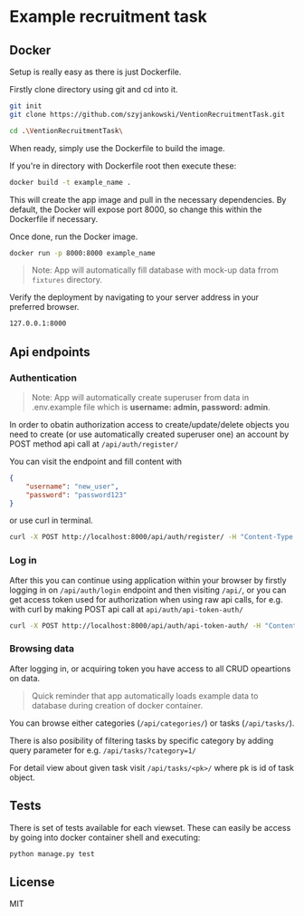 # Example recruitment task
## Docker

Setup is really easy as there is just Dockerfile.

Firstly clone directory using git and cd into it.
```sh
git init
git clone https://github.com/szyjankowski/VentionRecruitmentTask.git

cd .\VentionRecruitmentTask\
```
When ready, simply use the Dockerfile to build the image.

If you're in directory with Dockerfile root then execute these:
```sh
docker build -t example_name .
```

This will create the app image and pull in the necessary dependencies.
By default, the Docker will expose port 8000, so change this within the
Dockerfile if necessary.

Once done, run the Docker image.

```sh
docker run -p 8000:8000 example_name
```


> Note: App will automatically fill database with mock-up data frrom `fixtures` directory.

Verify the deployment by navigating to your server address in
your preferred browser.

```sh
127.0.0.1:8000
```


## Api endpoints

### Authentication
> Note: App will automatically create superuser from  data in .env.example file which is **username: admin, password: admin**.

In order to obatin authorization access to create/update/delete objects you need to create (or use automatically created superuser one) an account by POST method api call at `/api/auth/register/`

You can visit the endpoint and fill content with 
```json
{
    "username": "new_user",
    "password": "password123"
}
```
or use curl in terminal.
```sh
curl -X POST http://localhost:8000/api/auth/register/ -H "Content-Type: application/json" -d "{\"username\": \"new_user\", \"password\": \"password123\"}"

```
### Log in
After this you can continue using application within your browser by firstly logging in on `/api/auth/login` endpoint and then visiting `/api/`, or you can get access token used for authorization when using raw api calls, for e.g. with curl by making POST api call at `api/auth/api-token-auth/`
```sh
curl -X POST http://localhost:8000/api/auth/api-token-auth/ -H "Content-Type: application/json" -d "{\"username\": \"your_username\", \"password\": \"your_password\"}"
```
### Browsing data
After logging in, or acquiring token you have access to all CRUD opeartions on data.
> Quick reminder that app automatically loads example data to database during creation of docker container.

You can browse either categories (`/api/categories/`) or tasks (`/api/tasks/`).

There is also posibility of filtering tasks by specific category by adding query parameter for e.g. `/api/tasks/?category=1/`

For detail view about given task visit `/api/tasks/<pk>/` where pk is id of task object.


## Tests
There is set of tests available for each viewset.
These can easily be access by going into docker container shell and executing:
```sh
python manage.py test
```

## License
MIT
